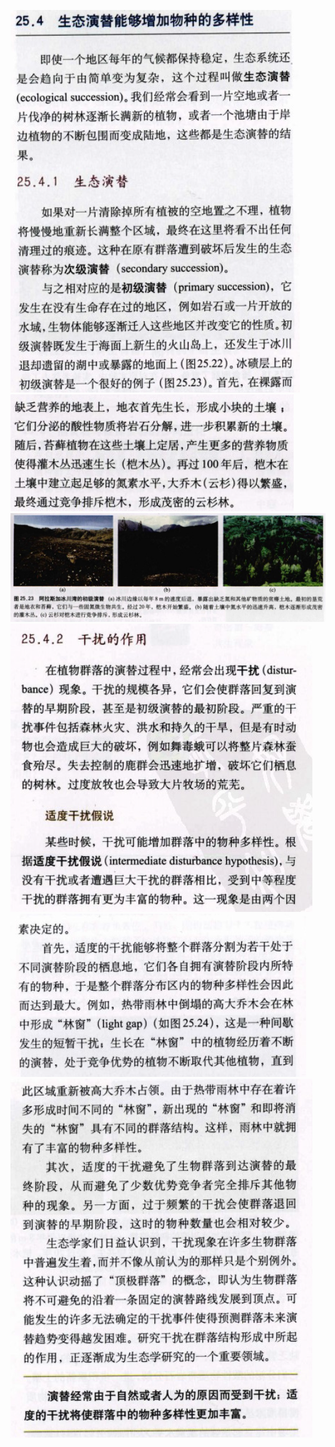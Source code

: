 
![](img/1.png)  
![](img/2.png)  
![](img/pic.png)  
![](img/3.png)  
![](img/4.png)  
![](img/5.png)
